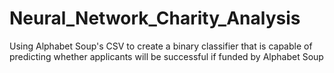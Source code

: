 # Neural_Network_Charity_Analysis
Using Alphabet Soup's CSV to create a binary classifier that is capable of predicting whether applicants will be successful if funded by Alphabet Soup
